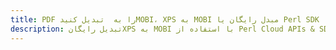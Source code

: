 ---title: PDF را به  تبدیل کنیدMOBI، XPS به MOBI مبدل رایگان یا Perl SDKdescription: تبدیل رایگانXPS به MOBI با استفاده از Perl Cloud APIs & SDK همچنین اسناد PDF را در Cloud ایجاد، ویرایش و رندر کنید.---